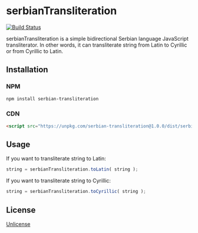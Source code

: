 # serbianTransliteration

[![Build Status](https://travis-ci.org/dimadin/serbianTransliteration.svg?branch=master)](https://travis-ci.org/dimadin/serbianTransliteration)

serbianTransliteration is a simple bidirectional Serbian language JavaScript transliterator. In other words, it can transliterate string from Latin to Cyrillic or from Cyrillic to Latin.


## Installation

### NPM

```sh
npm install serbian-transliteration
```

### CDN

```html
<script src="https://unpkg.com/serbian-transliteration@1.0.0/dist/serbian-transliteration.min.js"></script>
```

## Usage

If you want to transliterate string to Latin:
```javascript
string = serbianTransliteration.toLatin( string );
```

If you want to transliterate string to Cyrillic:
```javascript
string = serbianTransliteration.toCyrillic( string );
```

## License

[Unlicense](https://unlicence.org/)
